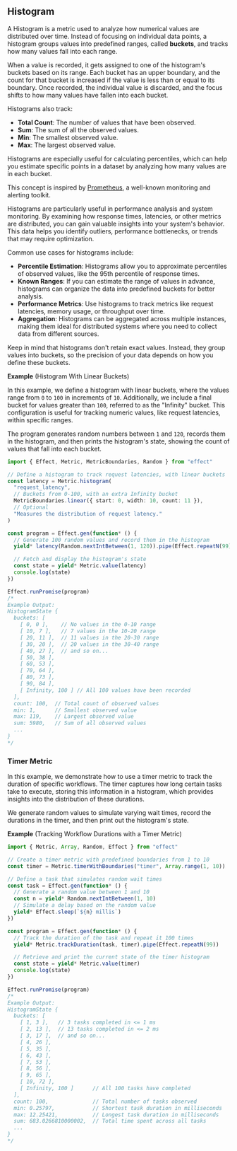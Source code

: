 ## Histogram

A Histogram is a metric used to analyze how numerical values are distributed over time. Instead of focusing on individual data points, a histogram groups values into predefined ranges, called **buckets**, and tracks how many values fall into each range.

When a value is recorded, it gets assigned to one of the histogram's buckets based on its range. Each bucket has an upper boundary, and the count for that bucket is increased if the value is less than or equal to its boundary. Once recorded, the individual value is discarded, and the focus shifts to how many values have fallen into each bucket.

Histograms also track:

- **Total Count**: The number of values that have been observed.
- **Sum**: The sum of all the observed values.
- **Min**: The smallest observed value.
- **Max**: The largest observed value.

Histograms are especially useful for calculating percentiles, which can help you estimate specific points in a dataset by analyzing how many values are in each bucket.

This concept is inspired by [Prometheus](https://prometheus.io/docs/concepts/metric_types#histogram), a well-known monitoring and alerting toolkit.

Histograms are particularly useful in performance analysis and system monitoring. By examining how response times, latencies, or other metrics are distributed, you can gain valuable insights into your system's behavior. This data helps you identify outliers, performance bottlenecks, or trends that may require optimization.

Common use cases for histograms include:

- **Percentile Estimation**: Histograms allow you to approximate percentiles of observed values, like the 95th percentile of response times.
- **Known Ranges**: If you can estimate the range of values in advance, histograms can organize the data into predefined buckets for better analysis.
- **Performance Metrics**: Use histograms to track metrics like request latencies, memory usage, or throughput over time.
- **Aggregation**: Histograms can be aggregated across multiple instances, making them ideal for distributed systems where you need to collect data from different sources.

<Aside type="note" title="Histogram Buckets and Precision">
  Keep in mind that histograms don't retain exact values. Instead, they
  group values into buckets, so the precision of your data depends on how
  you define these buckets.
</Aside>

**Example** (Histogram With Linear Buckets)

In this example, we define a histogram with linear buckets, where the values range from `0` to `100` in increments of `10`. Additionally, we include a final bucket for values greater than `100`, referred to as the "Infinity" bucket. This configuration is useful for tracking numeric values, like request latencies, within specific ranges.

The program generates random numbers between `1` and `120`, records them in the histogram, and then prints the histogram's state, showing the count of values that fall into each bucket.

```ts twoslash
import { Effect, Metric, MetricBoundaries, Random } from "effect"

// Define a histogram to track request latencies, with linear buckets
const latency = Metric.histogram(
  "request_latency",
  // Buckets from 0-100, with an extra Infinity bucket
  MetricBoundaries.linear({ start: 0, width: 10, count: 11 }),
  // Optional
  "Measures the distribution of request latency."
)

const program = Effect.gen(function* () {
  // Generate 100 random values and record them in the histogram
  yield* latency(Random.nextIntBetween(1, 120)).pipe(Effect.repeatN(99))

  // Fetch and display the histogram's state
  const state = yield* Metric.value(latency)
  console.log(state)
})

Effect.runPromise(program)
/*
Example Output:
HistogramState {
  buckets: [
    [ 0, 0 ],    // No values in the 0-10 range
    [ 10, 7 ],   // 7 values in the 10-20 range
    [ 20, 11 ],  // 11 values in the 20-30 range
    [ 30, 20 ],  // 20 values in the 30-40 range
    [ 40, 27 ],  // and so on...
    [ 50, 38 ],
    [ 60, 53 ],
    [ 70, 64 ],
    [ 80, 73 ],
    [ 90, 84 ],
    [ Infinity, 100 ] // All 100 values have been recorded
  ],
  count: 100,  // Total count of observed values
  min: 1,      // Smallest observed value
  max: 119,    // Largest observed value
  sum: 5980,   // Sum of all observed values
  ...
}
*/
```

### Timer Metric

In this example, we demonstrate how to use a timer metric to track the duration of specific workflows. The timer captures how long certain tasks take to execute, storing this information in a histogram, which provides insights into the distribution of these durations.

We generate random values to simulate varying wait times, record the durations in the timer, and then print out the histogram's state.

**Example** (Tracking Workflow Durations with a Timer Metric)

```ts twoslash
import { Metric, Array, Random, Effect } from "effect"

// Create a timer metric with predefined boundaries from 1 to 10
const timer = Metric.timerWithBoundaries("timer", Array.range(1, 10))

// Define a task that simulates random wait times
const task = Effect.gen(function* () {
  // Generate a random value between 1 and 10
  const n = yield* Random.nextIntBetween(1, 10)
  // Simulate a delay based on the random value
  yield* Effect.sleep(`${n} millis`)
})

const program = Effect.gen(function* () {
  // Track the duration of the task and repeat it 100 times
  yield* Metric.trackDuration(task, timer).pipe(Effect.repeatN(99))

  // Retrieve and print the current state of the timer histogram
  const state = yield* Metric.value(timer)
  console.log(state)
})

Effect.runPromise(program)
/*
Example Output:
HistogramState {
  buckets: [
    [ 1, 3 ],   // 3 tasks completed in <= 1 ms
    [ 2, 13 ],  // 13 tasks completed in <= 2 ms
    [ 3, 17 ],  // and so on...
    [ 4, 26 ],
    [ 5, 35 ],
    [ 6, 43 ],
    [ 7, 53 ],
    [ 8, 56 ],
    [ 9, 65 ],
    [ 10, 72 ],
    [ Infinity, 100 ]      // All 100 tasks have completed
  ],
  count: 100,              // Total number of tasks observed
  min: 0.25797,            // Shortest task duration in milliseconds
  max: 12.25421,           // Longest task duration in milliseconds
  sum: 683.0266810000002,  // Total time spent across all tasks
  ...
}
*/
```
